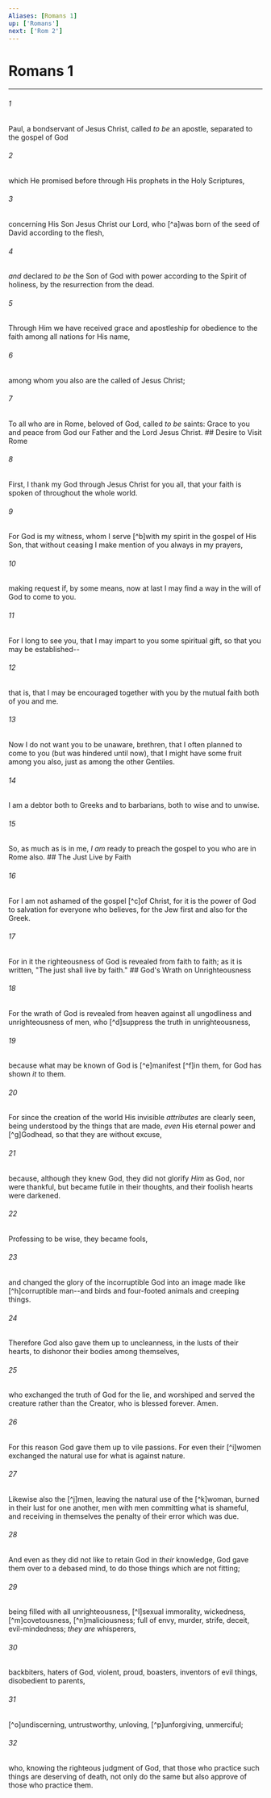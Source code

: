 ```yaml
---
Aliases: [Romans 1]
up: ['Romans']
next: ['Rom 2']
---
```

# Romans 1

***


###### 1 
Paul, a bondservant of Jesus Christ, called _to be_ an apostle, separated to the gospel of God 

###### 2 
which He promised before through His prophets in the Holy Scriptures, 

###### 3 
concerning His Son Jesus Christ our Lord, who [^a]was born of the seed of David according to the flesh, 

###### 4 
_and_ declared _to be_ the Son of God with power according to the Spirit of holiness, by the resurrection from the dead. 

###### 5 
Through Him we have received grace and apostleship for obedience to the faith among all nations for His name, 

###### 6 
among whom you also are the called of Jesus Christ; 

###### 7 
To all who are in Rome, beloved of God, called _to be_ saints: Grace to you and peace from God our Father and the Lord Jesus Christ. ## Desire to Visit Rome 

###### 8 
First, I thank my God through Jesus Christ for you all, that your faith is spoken of throughout the whole world. 

###### 9 
For God is my witness, whom I serve [^b]with my spirit in the gospel of His Son, that without ceasing I make mention of you always in my prayers, 

###### 10 
making request if, by some means, now at last I may find a way in the will of God to come to you. 

###### 11 
For I long to see you, that I may impart to you some spiritual gift, so that you may be established-- 

###### 12 
that is, that I may be encouraged together with you by the mutual faith both of you and me. 

###### 13 
Now I do not want you to be unaware, brethren, that I often planned to come to you (but was hindered until now), that I might have some fruit among you also, just as among the other Gentiles. 

###### 14 
I am a debtor both to Greeks and to barbarians, both to wise and to unwise. 

###### 15 
So, as much as is in me, _I am_ ready to preach the gospel to you who are in Rome also. ## The Just Live by Faith 

###### 16 
For I am not ashamed of the gospel [^c]of Christ, for it is the power of God to salvation for everyone who believes, for the Jew first and also for the Greek. 

###### 17 
For in it the righteousness of God is revealed from faith to faith; as it is written, "The just shall live by faith." ## God's Wrath on Unrighteousness 

###### 18 
For the wrath of God is revealed from heaven against all ungodliness and unrighteousness of men, who [^d]suppress the truth in unrighteousness, 

###### 19 
because what may be known of God is [^e]manifest [^f]in them, for God has shown _it_ to them. 

###### 20 
For since the creation of the world His invisible _attributes_ are clearly seen, being understood by the things that are made, _even_ His eternal power and [^g]Godhead, so that they are without excuse, 

###### 21 
because, although they knew God, they did not glorify _Him_ as God, nor were thankful, but became futile in their thoughts, and their foolish hearts were darkened. 

###### 22 
Professing to be wise, they became fools, 

###### 23 
and changed the glory of the incorruptible God into an image made like [^h]corruptible man--and birds and four-footed animals and creeping things. 

###### 24 
Therefore God also gave them up to uncleanness, in the lusts of their hearts, to dishonor their bodies among themselves, 

###### 25 
who exchanged the truth of God for the lie, and worshiped and served the creature rather than the Creator, who is blessed forever. Amen. 

###### 26 
For this reason God gave them up to vile passions. For even their [^i]women exchanged the natural use for what is against nature. 

###### 27 
Likewise also the [^j]men, leaving the natural use of the [^k]woman, burned in their lust for one another, men with men committing what is shameful, and receiving in themselves the penalty of their error which was due. 

###### 28 
And even as they did not like to retain God in _their_ knowledge, God gave them over to a debased mind, to do those things which are not fitting; 

###### 29 
being filled with all unrighteousness, [^l]sexual immorality, wickedness, [^m]covetousness, [^n]maliciousness; full of envy, murder, strife, deceit, evil-mindedness; _they are_ whisperers, 

###### 30 
backbiters, haters of God, violent, proud, boasters, inventors of evil things, disobedient to parents, 

###### 31 
[^o]undiscerning, untrustworthy, unloving, [^p]unforgiving, unmerciful; 

###### 32 
who, knowing the righteous judgment of God, that those who practice such things are deserving of death, not only do the same but also approve of those who practice them.
